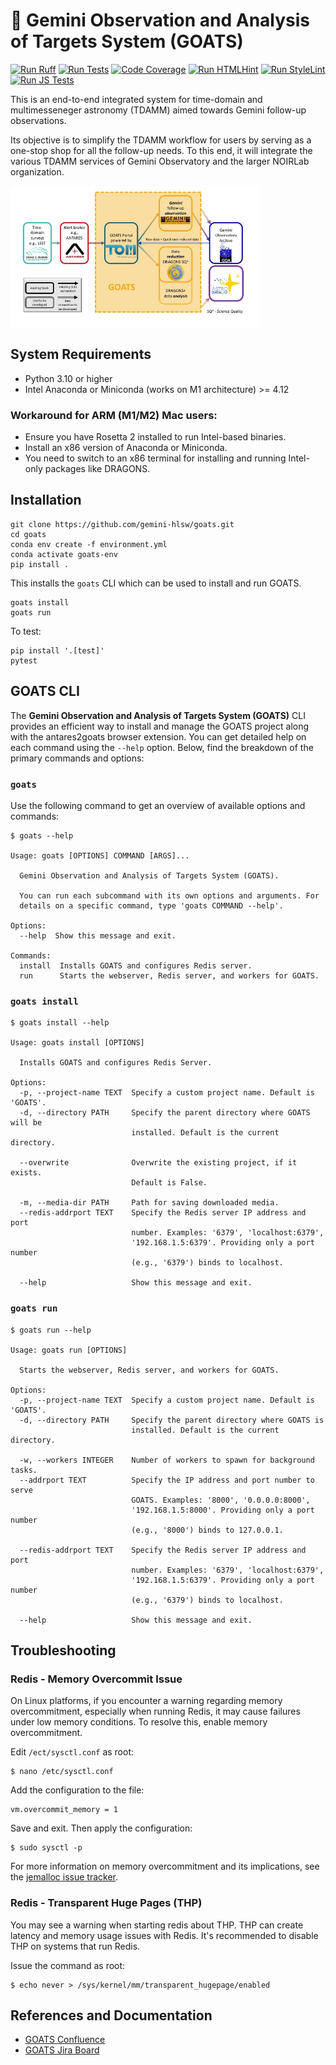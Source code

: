 # 🐐 Gemini Observation and Analysis of Targets System (GOATS)

[![Run Ruff](https://github.com/gemini-hlsw/goats/actions/workflows/run_ruff.yml/badge.svg?event=push)](https://github.com/gemini-hlsw/goats/actions/workflows/run_ruff.yml)
[![Run Tests](https://github.com/gemini-hlsw/goats/actions/workflows/run_tests.yaml/badge.svg?branch=main&event=push)](https://github.com/gemini-hlsw/goats/actions/workflows/run_tests.yaml)
[![Code Coverage](https://codecov.io/github/gemini-hlsw/goats/branch/main/graph/badge.svg?token=QXC18C4T93)](https://codecov.io/github/gemini-hlsw/goats)
[![Run HTMLHint](https://github.com/gemini-hlsw/goats/actions/workflows/run_htmlhint.yaml/badge.svg?branch=main&event=push)](https://github.com/gemini-hlsw/goats/actions/workflows/run_htmlhint.yaml)
[![Run StyleLint](https://github.com/gemini-hlsw/goats/actions/workflows/run_stylelint.yaml/badge.svg?branch=main&event=push)](https://github.com/gemini-hlsw/goats/actions/workflows/run_stylelint.yaml)
[![Run JS Tests](https://github.com/gemini-hlsw/goats/actions/workflows/run_js_tests.yaml/badge.svg?branch=main&event=push)](https://github.com/gemini-hlsw/goats/actions/workflows/run_js_tests.yaml)

This is an end-to-end integrated system for time-domain and multimesseneger astronomy (TDAMM) aimed towards Gemini follow-up observations.

Its objective is to simplify the TDAMM workflow for users by serving as a one-stop shop for all the follow-up needs. To this end, it will integrate the various TDAMM services of Gemini Observatory and the larger NOIRLab organization.

<img
  src="doc/graphics/goats_with_lab.jpg"
  alt="Schematic of GOATS"
  title="Ecosystem of GOATS"
  style="display: inline-block; margin: 0 auto; max-width: 400px">

## System Requirements
- Python 3.10 or higher
- Intel Anaconda or Miniconda (works on M1 architecture) >= 4.12

### Workaround for ARM (M1/M2) Mac users:
- Ensure you have Rosetta 2 installed to run Intel-based binaries.
- Install an x86 version of Anaconda or Miniconda.
- You need to switch to an x86 terminal for installing and running Intel-only packages like DRAGONS.

## Installation
```console
git clone https://github.com/gemini-hlsw/goats.git
cd goats
conda env create -f environment.yml
conda activate goats-env
pip install .
```
This installs the `goats` CLI which can be used to install and run GOATS.
```console
goats install
goats run
```

To test:
```console
pip install '.[test]'
pytest
```


## GOATS CLI

The **Gemini Observation and Analysis of Targets System (GOATS)** CLI provides an efficient way to install and manage the GOATS project along with the antares2goats browser extension. You can get detailed help on each command using the `--help` option. Below, find the breakdown of the primary commands and options:

### `goats`
Use the following command to get an overview of available options and commands:
```console
$ goats --help

Usage: goats [OPTIONS] COMMAND [ARGS]...

  Gemini Observation and Analysis of Targets System (GOATS).

  You can run each subcommand with its own options and arguments. For
  details on a specific command, type 'goats COMMAND --help'.

Options:
  --help  Show this message and exit.

Commands:
  install  Installs GOATS and configures Redis server.
  run      Starts the webserver, Redis server, and workers for GOATS.
```

### `goats install`
```console
$ goats install --help

Usage: goats install [OPTIONS]

  Installs GOATS and configures Redis Server.

Options:
  -p, --project-name TEXT  Specify a custom project name. Default is 'GOATS'.
  -d, --directory PATH     Specify the parent directory where GOATS will be
                           installed. Default is the current directory.

  --overwrite              Overwrite the existing project, if it exists.
                           Default is False.

  -m, --media-dir PATH     Path for saving downloaded media.
  --redis-addrport TEXT    Specify the Redis server IP address and port
                           number. Examples: '6379', 'localhost:6379',
                           '192.168.1.5:6379'. Providing only a port number
                           (e.g., '6379') binds to localhost.

  --help                   Show this message and exit.
```

### `goats run`
```console
$ goats run --help

Usage: goats run [OPTIONS]

  Starts the webserver, Redis server, and workers for GOATS.

Options:
  -p, --project-name TEXT  Specify a custom project name. Default is 'GOATS'.
  -d, --directory PATH     Specify the parent directory where GOATS is
                           installed. Default is the current directory.

  -w, --workers INTEGER    Number of workers to spawn for background tasks.
  --addrport TEXT          Specify the IP address and port number to serve
                           GOATS. Examples: '8000', '0.0.0.0:8000',
                           '192.168.1.5:8000'. Providing only a port number
                           (e.g., '8000') binds to 127.0.0.1.

  --redis-addrport TEXT    Specify the Redis server IP address and port
                           number. Examples: '6379', 'localhost:6379',
                           '192.168.1.5:6379'. Providing only a port number
                           (e.g., '6379') binds to localhost.

  --help                   Show this message and exit.
```

## Troubleshooting

### Redis - Memory Overcommit Issue
On Linux platforms, if you encounter a warning regarding memory overcommitment, especially when running Redis, it may cause failures under low memory conditions. To resolve this, enable memory overcommitment.

Edit `/ect/sysctl.conf` as root:

```console
$ nano /etc/sysctl.conf
```

Add the configuration to the file:

```console
vm.overcommit_memory = 1
```

Save and exit. Then apply the configuration:

```console
$ sudo sysctl -p
```

For more information on memory overcommitment and its implications, see the [jemalloc issue tracker](https://github.com/jemalloc/jemalloc/issues/1328).

### Redis - Transparent Huge Pages (THP)
You may see a warning when starting redis about THP. THP can create latency and memory usage issues with Redis. It's recommended to disable THP on systems that run Redis.

Issue the command as root:

```console
$ echo never > /sys/kernel/mm/transparent_hugepage/enabled
```


## References and Documentation

- [GOATS Confluence](https://noirlab.atlassian.net/wiki/spaces/GOATS/overview)
- [GOATS Jira Board](https://noirlab.atlassian.net/jira/software/projects/GOATS/boards/57)
